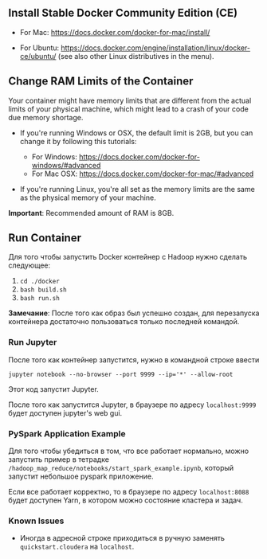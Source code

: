## Install Stable Docker Community Edition (CE)

- For Mac: 
https://docs.docker.com/docker-for-mac/install/

- For Ubuntu: 
https://docs.docker.com/engine/installation/linux/docker-ce/ubuntu/ (see also other Linux distributives in the menu).

## Change RAM Limits of the Container

Your container might have memory limits that are different from the actual limits of your physical machine, which might lead to a crash of your code due memory shortage.

- If you're running Windows or OSX, the default limit is 2GB, but you can change it by following this tutorials:
  - For Windows: https://docs.docker.com/docker-for-windows/#advanced
  - For Mac OSX: https://docs.docker.com/docker-for-mac/#advanced

- If you're running Linux, you're all set as the memory limits are the same as the physical memory of your machine.

**Important**: Recommended amount of RAM is 8GB.

## Run Container

Для того чтобы запустить Docker контейнер с Hadoop нужно сделать следующее:
1. ```cd ./docker```
2. ```bash build.sh``` 
3. ```bash run.sh```

**Замечание**:
После того как образ был успешно создан, для перезапуска контейнера достаточно пользоваться только последней командой.

### Run Jupyter
После того как контейнер запустится, нужно в командной строке ввести 

```jupyter notebook --no-browser --port 9999 --ip='*' --allow-root```

Этот код запустит Jupyter.

После того как запустится Jupyter, в браузере по адресу ```localhost:9999``` будет доступен jupyter's web gui.

### PySpark Application Example

Для того чтобы убедиться в том, что все работает нормально, можно запустить пример в тетрадке ```/hadoop_map_reduce/notebooks/start_spark_example.ipynb```, который запустит небольшое pyspark приложение.

Если все работает корректно, то в браузере по адресу ```localhost:8088``` будет доступен Yarn, в котором можно состояние кластера и задач.

### Known Issues

* Иногда в адресной строке приходиться в ручную заменять ```quickstart.cloudera``` на ```localhost```.
